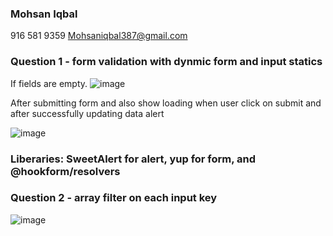 ### Mohsan Iqbal
916 581 9359
Mohsaniqbal387@gmail.com

### Question 1 - form validation with dynmic form and input statics
If fields are empty.
![image](https://user-images.githubusercontent.com/14177203/115186494-b1980280-a096-11eb-8966-0731e6777089.png)

After submitting form and also show loading when user click on submit and after successfully updating data alert

![image](https://user-images.githubusercontent.com/14177203/115187218-cc1eab80-a097-11eb-9ab6-b05f21e0c733.png)

### Liberaries:  SweetAlert for alert, yup for form, and @hookform/resolvers

### Question 2 - array filter on each input key

![image](https://user-images.githubusercontent.com/14177203/115187336-fa03f000-a097-11eb-9e30-c70f42eb237c.png)


